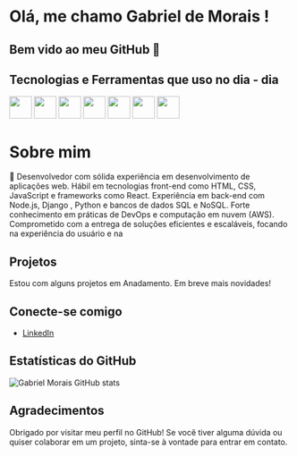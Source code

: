 # Olá, me chamo Gabriel de Morais ! 

## Bem vido ao meu GitHub 👋

## Tecnologias e Ferramentas que uso no dia - dia 
<img loading="lazy" src="https://cdn.jsdelivr.net/gh/devicons/devicon@latest/icons/javascript/javascript-original.svg" width="40" height="40" /> <img loading="lazy" src="https://cdn.jsdelivr.net/gh/devicons/devicon@latest/icons/python/python-plain.svg" width="40" height="40" /> <img loading="lazy" src="https://cdn.jsdelivr.net/gh/devicons/devicon@latest/icons/java/java-original-wordmark.svg" width="40" height="40" /> <img loading="lazy" src="https://cdn.jsdelivr.net/gh/devicons/devicon@latest/icons/nodejs/nodejs-original-wordmark.svg" width="40" height="40" /> <img loading="lazy" src="https://cdn.jsdelivr.net/gh/devicons/devicon@latest/icons/mongodb/mongodb-original-wordmark.svg" width="40" height="40" /> <img loading="lazy" src="https://cdn.jsdelivr.net/gh/devicons/devicon@latest/icons/azuresqldatabase/azuresqldatabase-original.svg" width="40" height="40" /> <img loading="lazy" src="https://cdn.jsdelivr.net/gh/devicons/devicon@latest/icons/r/r-plain.svg" width="40" height="40" /> 
   
# Sobre mim

👋 Desenvolvedor com sólida experiência em desenvolvimento de aplicações web. Hábil em tecnologias front-end como HTML, CSS, JavaScript e frameworks como React. Experiência em back-end com Node.js, Django , Python e bancos de dados SQL e NoSQL. Forte conhecimento em práticas de DevOps e computação em nuvem (AWS). Comprometido com a entrega de soluções eficientes e escaláveis, focando na experiência do usuário e na

## Projetos

Estou com alguns projetos em Anadamento. Em breve mais novidades! 

## Conecte-se comigo

- [LinkedIn](https://www.linkedin.com/in/gabriel-morais-3078338a/)

## Estatísticas do GitHub

![Gabriel Morais GitHub stats](https://github-readme-stats.vercel.app/api?username=GabrielMorais77&show_icons=true&theme=radical)

## Agradecimentos

Obrigado por visitar meu perfil no GitHub! Se você tiver alguma dúvida ou quiser colaborar em um projeto, sinta-se à vontade para entrar em contato.

          
          
          

          
